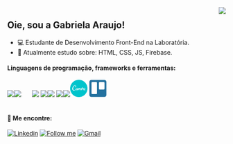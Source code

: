 
<img align="right" height="200" style="margin-left: 25px" src="https://user-images.githubusercontent.com/104042912/202274416-4d1585a3-2d8e-4754-b646-d7a1e63c9b0b.png">


## Oie, sou a Gabriela Araujo!



- :computer: Estudante de Desenvolvimento Front-End na Laboratória.
- 🌱  Atualmente estudo sobre: HTML, CSS, JS, Firebase.

 #### Linguagens de programação, frameworks e ferramentas:
 
<img height="40" src="https://user-images.githubusercontent.com/104042912/202726408-e1b68752-0bdc-47ef-b54b-07d7d4183383.svg"><img height="40" src="https://user-images.githubusercontent.com/104042912/202726437-f0fcd471-0a3c-41cd-b122-9df4f46cefa9.svg"><img align="horizontal" height="40" style="margin-left:25px" src="https://user-images.githubusercontent.com/104042912/202726474-17ef4fac-9b8f-4827-84d7-daaebba5b598.svg">
<img height="40" src="https://camo.githubusercontent.com/dc9e7e657b4cd5ba7d819d1a9ce61434bd0ddbb94287d7476b186bd783b62279/68747470733a2f2f63646e2e6a7364656c6976722e6e65742f67682f64657669636f6e732f64657669636f6e2f69636f6e732f6769742f6769742d6f726967696e616c2e737667"><img height="40" 
src="https://user-images.githubusercontent.com/104032202/185528210-64bc3515-1ccd-4b07-8da6-15ab74e93c61.png"> <img height="40" src="https://user-images.githubusercontent.com/104042912/202726504-181fb2ea-4be1-469b-8408-17af50b9c31c.svg"><img height="40" src="https://user-images.githubusercontent.com/104042912/202726527-e0ac1f27-a3ee-4e07-8d92-5bb6e24d4cd8.svg"><img height="40" src="https://raw.githubusercontent.com/devicons/devicon/master/icons/canva/canva-original.svg"> <img height="40" src="https://raw.githubusercontent.com/devicons/devicon/master/icons/trello/trello-plain.svg">
<br><br>
#### 🔗 Me encontre:
[![Linkedin](https://img.shields.io/badge/-LinkedIn-blue?style=flat&logo=Linkedin&logoColor=white)](https://www.linkedin.com/in/gabrielaaraujolink/)
[<img src="https://img.shields.io/github/followers/gabriela-araujosilva?label=follow&style=social" height="22" title="Follow me" />](https://github.com/gabriela-araujosilva)
[![Gmail](https://img.shields.io/badge/-Gmail-c14438?style=flat&logo=Gmail&logoColor=white)](mailto:gabrielaaraujo.sil@gmail.com)
<br>



